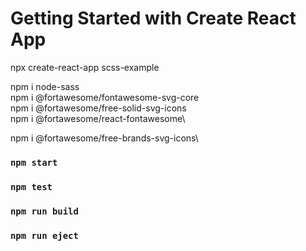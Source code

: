 # Getting Started with Create React App
npx create-react-app scss-example


npm i node-sass\
npm i  @fortawesome/fontawesome-svg-core\
npm i @fortawesome/free-solid-svg-icons\
npm i  @fortawesome/react-fontawesome\


npm i  @fortawesome/free-brands-svg-icons\

### `npm start`



### `npm test`



### `npm run build`



### `npm run eject`


